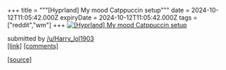 +++
title = """[Hyprland] My mood Catppuccin setup"""
date = 2024-10-12T11:05:42.000Z
expiryDate = 2024-10-12T11:05:42.000Z
tags = ["reddit","wm"]
+++
[![[Hyprland] My mood Catppuccin setup](https://b.thumbs.redditmedia.com/8OYo6lpCnOBg-p7BXHGwBHiBiJQFRrW60jHS2AcyX1E.jpg "[Hyprland] My mood Catppuccin setup")](https://www.reddit.com/r/unixporn/comments/1g1xqg9/hyprland_my_mood_catppuccin_setup/)

submitted by [/u/Harry\_lol1903](https://www.reddit.com/user/Harry_lol1903)  
[\[link\]](https://www.reddit.com/gallery/1g1xqg9) [\[comments\]](https://www.reddit.com/r/unixporn/comments/1g1xqg9/hyprland_my_mood_catppuccin_setup/)

[[source]](https://www.reddit.com/r/unixporn/comments/1g1xqg9/hyprland_my_mood_catppuccin_setup/)
